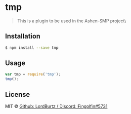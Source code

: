 # tmp

> This is a plugin to be used in the Ashen-SMP project\

## Installation

```sh
$ npm install --save tmp
```

## Usage

```js
var tmp = require('tmp');
tmp();
```

## License

MIT © [Github: LordBurtz / Discord: Fingolfin#5731](me.fingolfin.smp)
